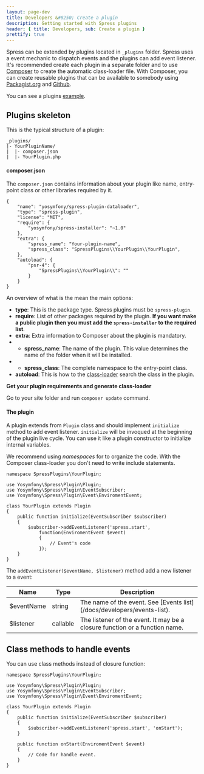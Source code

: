 ```yaml
---
layout: page-dev
title: Developers &#8250; Create a plugin
description: Getting started with Spress plugins
header: { title: Developers, sub: Create a plugin }
prettify: true
---
```

Spress can be extended by plugins located in `_plugins` folder. Spress uses a 
event mechanic to dispatch events and the plugins can add event listener.
It's recommended create each plugin in a separate folder and to use 
[Composer](http://getcomposer.org/) to create the automatic class-loader file. With 
Composer, you can create reusable plugins that can be available to somebody
using [Packagist.org](https://packagist.org/) and [Github](https://github.com/).

You can see a plugins [example](https://github.com/yosymfony/spress-plugin-dataloader).


## Plugins skeleton

This is the typical structure of a plugin:

```
_plugins/
|- YourPluginName/
|  |- composer.json
|  |- YourPlugin.php
```

#### composer.json
The `composer.json` contains information about your plugin like name,
entry-point class or other libraries required by it.

```
{
    "name": "yosymfony/spress-plugin-dataloader",
    "type": "spress-plugin",
    "license": "MIT",
    "require": {
        "yosymfony/spress-installer": "~1.0"
    },
    "extra": {
        "spress_name": "Your-plugin-name",
        "spress_class": "SpressPlugins\\YourPlugin\\YourPlugin",
    },
    "autoload": {
        "psr-4": {
            "SpressPlugins\\YourPlugin\\": ""
        }
    }
}
```

An overview of what is the mean the main options:

* **type**: This is the package type. Spress plugins must be `spress-plugin`.
* **require**: List of other packages required by the plugin. **If you want make
a public plugin then you must add the `spress-installer` to the required list**.
* **extra**: Extra information to Composer about the plugin is mandatory.
* * **spress_name**: The name of the plugin. This value determines the name of the folder when it will be installed.
* * **spress_class**: The complete namespace to the entry-point class.
* **autoload**: This is how to the [class-loader](http://getcomposer.org/doc/01-basic-usage.md#autoloading)
search the class in the plugin.

**Get your plugin requirements and generate class-loader**

Go to your site folder and run `composer update` command.

#### The plugin
A plugin extends from `Plugin` class and should implement `initialize` method
to add event listener. `initialize` will be invoqued at the beginning of the 
plugin live cycle. You can use it like a plugin constructor to initialize internal
variables.

We recommend using *namespaces* for to organize the code. With the Composer class-loader
you don't need to write include statements.


```
namespace SpressPlugins\YourPlugin;

use Yosymfony\Spress\Plugin\Plugin;
use Yosymfony\Spress\Plugin\EventSubscriber;
use Yosymfony\Spress\Plugin\Event\EnviromentEvent;

class YourPlugin extends Plugin
{
    public function initialize(EventSubscriber $subscriber)
    {
        $subscriber->addEventListener('spress.start', 
            function(EnviromentEvent $event)
            {
                // Event's code
            });
    }
}
```

The `addEventListener($eventName, $listener)` method add a new listener to a event:

<table class="table">
    <thead>
        <tr>
            <th class="col-sm-2">Name</th>
            <th>Type</th>
            <th>Description</th>
        </tr>
    </thead>
    <tbody>
        <tr>
            <td>$eventName</td>
            <td>string</td>
            <td markdown="1">
                The name of the event.
                See [Events list](/docs/developers/events-list).
            </td>
        </tr>
        <tr>
            <td>$listener</td>
            <td>callable</td>
            <td>
                The listener of the event. It may be a closure function or a 
                function name.
            </td>
        </tr>
    </tbody>
</table>

## Class methods to handle events

You can use class methods instead of closure function:

```
namespace SpressPlugins\YourPlugin;

use Yosymfony\Spress\Plugin\Plugin;
use Yosymfony\Spress\Plugin\EventSubscriber;
use Yosymfony\Spress\Plugin\Event\EnviromentEvent;

class YourPlugin extends Plugin
{
    public function initialize(EventSubscriber $subscriber)
    {
        $subscriber->addEventListener('spress.start', 'onStart');
    }
    
    public function onStart(EnviromentEvent $event)
    {
        // Code for handle event.
    }
}
```